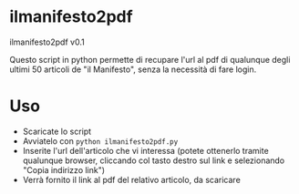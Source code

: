 # ilmanifesto2pdf
ilmanifesto2pdf v0.1

Questo script in python permette di recupare l'url al pdf di qualunque degli ultimi 50 articoli de "il Manifesto", senza la necessità di fare login.

# Uso
- Scaricate lo script
- Avviatelo con `python ilmanifesto2pdf.py`
- Inserite l'url dell'articolo che vi interessa (potete ottenerlo tramite qualunque browser, cliccando col tasto destro sul link e selezionando "Copia indirizzo link")
- Verrà fornito il link al pdf del relativo articolo, da scaricare
